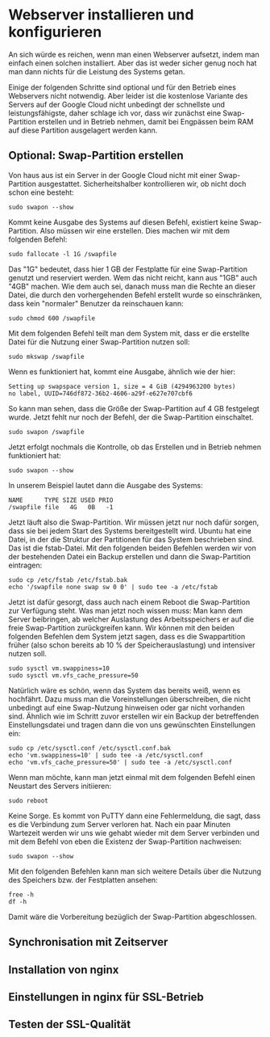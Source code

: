 # Webserver installieren und konfigurieren

An sich würde es reichen, wenn man einen Webserver aufsetzt, indem man einfach einen solchen installiert. Aber das ist weder sicher genug noch hat man dann nichts für die Leistung des Systems getan. 

Einige der folgenden Schritte sind optional und für den Betrieb eines Webservers nicht notwendig. Aber leider ist die kostenlose Variante des Servers auf der Google Cloud nicht unbedingt der schnellste und leistungsfähigste, daher schlage ich vor, dass wir zunächst eine Swap-Partition erstellen und in Betrieb nehmen, damit bei Engpässen beim RAM auf diese Partition ausgelagert werden kann.

## Optional: Swap-Partition erstellen

Von haus aus ist ein Server in der Google Cloud nicht mit einer Swap-Partition ausgestattet. Sicherheitshalber kontrollieren wir, ob nicht doch schon eine besteht:

```
sudo swapon --show
```

Kommt keine Ausgabe des Systems auf diesen Befehl, existiert keine Swap-Partition. Also müssen wir eine erstellen. Dies machen wir mit dem folgenden Befehl:

```
sudo fallocate -l 1G /swapfile
```

Das "1G" bedeutet, dass hier 1 GB der Festplatte für eine Swap-Partition genutzt und reserviert werden. Wem das nicht reicht, kann aus "1GB" auch "4GB" machen. Wie dem auch sei, danach muss man die Rechte an dieser Datei, die durch den vorhergehenden Befehl erstellt wurde so einschränken, dass kein "normaler" Benutzer da reinschauen kann:

```
sudo chmod 600 /swapfile
```

Mit dem folgenden Befehl teilt man dem System mit, dass er die erstellte Datei für die Nutzung einer Swap-Partition nutzen soll:

```
sudo mkswap /swapfile
```

Wenn es funktioniert hat, kommt eine Ausgabe, ähnlich wie der hier:

```
Setting up swapspace version 1, size = 4 GiB (4294963200 bytes)
no label, UUID=746df872-36b2-4606-a29f-e627e707cbf6
```

So kann man sehen, dass die Größe der Swap-Partition auf 4 GB festgelegt wurde. Jetzt fehlt nur noch der Befehl, der die Swap-Partition einschaltet.

```
sudo swapon /swapfile
```

Jetzt erfolgt nochmals die Kontrolle, ob das Erstellen und in Betrieb nehmen funktioniert hat:

```
sudo swapon --show
```

In unserem Beispiel lautet dann die Ausgabe des Systems:

```
NAME      TYPE SIZE USED PRIO
/swapfile file   4G   0B   -1

```

Jetzt läuft also die Swap-Partition. Wir müssen jetzt nur noch dafür sorgen, dass sie bei jedem Start des Systems bereitgestellt wird. Ubuntu hat eine Datei, in der die Struktur der Partitionen für das System beschrieben sind. Das ist die fstab-Datei. Mit den folgenden beiden Befehlen werden wir von der bestehenden Datei ein Backup erstellen und dann die Swap-Partition eintragen:

```
sudo cp /etc/fstab /etc/fstab.bak
echo '/swapfile none swap sw 0 0' | sudo tee -a /etc/fstab
```

Jetzt ist dafür gesorgt, dass auch nach einem Reboot die Swap-Partition zur Verfügung steht. Was man jetzt noch wissen muss: Man kann dem Server beibringen, ab welcher Auslastung des Arbeitsspeichers er auf die freie Swap-Partition zurückgreifen kann. Wir können mit den beiden folgenden Befehlen dem System jetzt sagen, dass es die Swappartition früher (also schon bereits ab 10 % der Speicherauslastung) und intensiver nutzen soll.

```
sudo sysctl vm.swappiness=10
sudo sysctl vm.vfs_cache_pressure=50
```

Natürlich wäre es schön, wenn das System das bereits weiß, wenn es hochfährt. Dazu muss man die Voreinstellungen überschreiben, die nicht unbedingt auf eine Swap-Nutzung hinweisen oder gar nicht vorhanden sind. Ähnlich wie im Schritt zuvor erstellen wir ein Backup der betreffenden Einstellungsdatei und tragen dann die von uns gewünschten Einstellungen ein:

```
sudo cp /etc/sysctl.conf /etc/sysctl.conf.bak
echo 'vm.swappiness=10' | sudo tee -a /etc/sysctl.conf
echo 'vm.vfs_cache_pressure=50' | sudo tee -a /etc/sysctl.conf
```

Wenn man möchte, kann man jetzt einmal mit dem folgenden Befehl einen Neustart des Servers initiieren:

```
sudo reboot
```

Keine Sorge. Es kommt von PuTTY dann eine Fehlermeldung, die sagt, dass es die Verbindung zum Server verloren hat. Nach ein paar Minuten Wartezeit werden wir uns wie gehabt wieder mit dem Server verbinden und mit dem Befehl von eben die Existenz der Swap-Partition nachweisen:

```
sudo swapon --show
```

Mit den folgenden Befehlen kann man sich weitere Details über die Nutzung des Speichers bzw. der Festplatten ansehen:

```
free -h
df -h
```

Damit wäre die Vorbereitung bezüglich der Swap-Partition abgeschlossen.

## Synchronisation mit Zeitserver

## Installation von nginx

## Einstellungen in nginx für SSL-Betrieb

## Testen der SSL-Qualität


